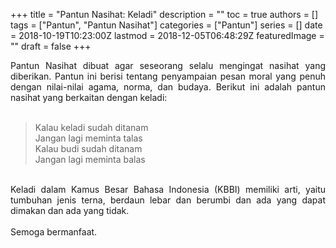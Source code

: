 +++
title = "Pantun Nasihat: Keladi"
description = ""
toc = true
authors = []
tags = ["Pantun", "Pantun Nasihat"]
categories = ["Pantun"]
series = []
date = 2018-10-19T10:23:00Z
lastmod = 2018-12-05T06:48:29Z
featuredImage = ""
draft = false
+++

<div style="text-align: justify;">Pantun Nasihat dibuat agar seseorang selalu mengingat nasihat yang diberikan. Pantun ini berisi tentang penyampaian pesan moral yang penuh dengan nilai-nilai agama, norma, dan budaya. Berikut ini adalah pantun nasihat yang berkaitan dengan keladi:<br /><br />
<blockquote class="tr_bq">Kalau keladi sudah ditanam<br />Jangan lagi meminta talas<br />Kalau budi sudah ditanam<br />Jangan lagi meminta balas</blockquote><br />
Keladi dalam Kamus Besar Bahasa Indonesia (KBBI) memiliki arti, yaitu tumbuhan jenis terna, berdaun lebar dan berumbi dan ada yang dapat dimakan dan ada yang tidak.<br /><br />
Semoga bermanfaat.</div>
